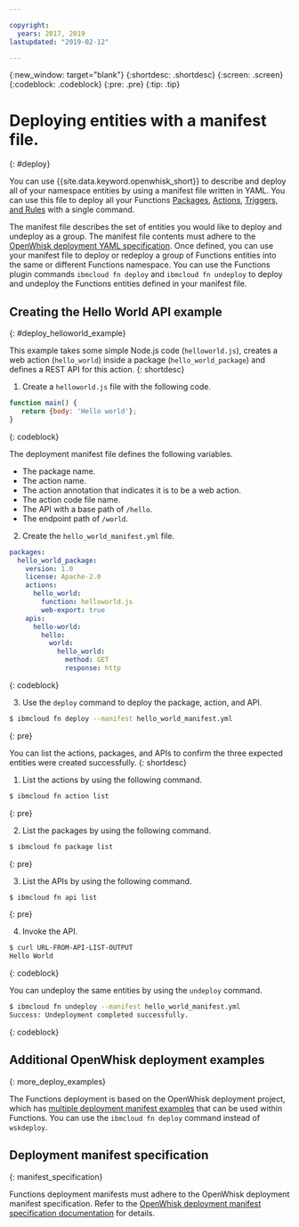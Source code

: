 ```yaml
---

copyright:
  years: 2017, 2019
lastupdated: "2019-02-12"

---
```


{:new_window: target="blank"}
{:shortdesc: .shortdesc}
{:screen: .screen}
{:codeblock: .codeblock}
{:pre: .pre}
{:tip: .tip}

# Deploying entities with a manifest file.
{: #deploy}

You can use {{site.data.keyword.openwhisk_short}} to describe and deploy all of your namespace entities by using a manifest file written in YAML. You can use this file to deploy all your Functions [Packages](/docs/openwhisk/openwhisk_packages.html#openwhisk_packages), [Actions](/docs/openwhisk/openwhisk_actions.html#openwhisk_actions), [Triggers, and Rules](/docs/openwhisk/openwhisk_triggers_rules.html#openwhisk_triggers) with a single command.

The manifest file describes the set of entities you would like to deploy and undeploy as a group. The manifest file contents must adhere to the [OpenWhisk deployment YAML specification](https://github.com/apache/incubator-openwhisk-wskdeploy/tree/master/specification#package-specification). Once defined, you can use your manifest file to deploy or redeploy a group of Functions entities into the same or different Functions namespace. You can use the Functions plugin commands `ibmcloud fn deploy` and `ibmcloud fn undeploy` to deploy and undeploy the Functions entities defined in your manifest file.

## Creating the Hello World API example
{: #deploy_helloworld_example}

This example takes some simple Node.js code (`helloworld.js`), creates a web action (`hello_world`) inside a package (`hello_world_package`) and defines a REST API for this action.
{: shortdesc}

1. Create a `helloworld.js` file with the following code.

```javascript
function main() {
   return {body: 'Hello world'};
}
```
{: codeblock}

The deployment manifest file defines the following variables.
* The package name.
* The action name.
* The action annotation that indicates it is to be a web action.
* The action code file name.
* The API with a base path of `/hello`.
* The endpoint path of `/world`.

2. Create the `hello_world_manifest.yml` file.

```yaml
packages:
  hello_world_package:
    version: 1.0
    license: Apache-2.0
    actions:
      hello_world:
        function: helloworld.js
        web-export: true
    apis:
      hello-world:
        hello:
          world:
            hello_world:
              method: GET
              response: http
```
{: codeblock}

3. Use the `deploy` command to deploy the package, action, and API.

```sh
$ ibmcloud fn deploy --manifest hello_world_manifest.yml
```
{: pre}

You can list the actions, packages, and APIs to confirm the three expected entities were created successfully.
{: shortdesc}

1. List the actions by using the following command.

```sh
$ ibmcloud fn action list
```
{: pre}

2. List the packages by using the following command.

```sh
$ ibmcloud fn package list
```
{: pre}

3. List the APIs by using the following command.
```sh
$ ibmcloud fn api list
```
{: pre}

4. Invoke the API.

```sh
$ curl URL-FROM-API-LIST-OUTPUT
Hello World
```
{: codeblock}

You can undeploy the same entities by using the `undeploy` command.

```sh
$ ibmcloud fn undeploy --manifest hello_world_manifest.yml
Success: Undeployment completed successfully.
```
{: codeblock}

## Additional OpenWhisk deployment examples
{: more_deploy_examples}

The Functions deployment is based on the OpenWhisk deployment project, which has [multiple deployment manifest examples](https://github.com/apache/incubator-openwhisk-wskdeploy/blob/master/docs/programming_guide.md#guided-examples) that can be used within Functions.  You can use the `ibmcloud fn deploy` command instead of `wskdeploy`.

## Deployment manifest specification
{: manifest_specification}

Functions deployment manifests must adhere to the OpenWhisk deployment manifest specification. Refer to the [OpenWhisk deployment manifest specification documentation](https://github.com/apache/incubator-openwhisk-wskdeploy/tree/master/specification#openwhisk-packaging-specification) for details.


